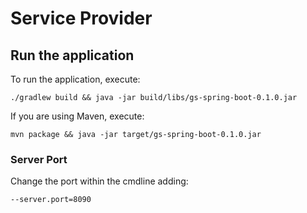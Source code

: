 ﻿# Service Provider

## Run the application

To run the application, execute:
```
./gradlew build && java -jar build/libs/gs-spring-boot-0.1.0.jar
```

If you are using Maven, execute:
```
mvn package && java -jar target/gs-spring-boot-0.1.0.jar
```

### Server Port

Change the port within the cmdline adding:
```
--server.port=8090
```
